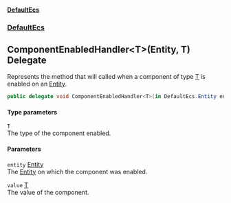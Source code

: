 #### [DefaultEcs](index.md 'index')
### [DefaultEcs](index.md#DefaultEcs 'DefaultEcs')
## ComponentEnabledHandler&lt;T&gt;(Entity, T) Delegate
Represents the method that will called when a component of type [T](ComponentEnabledHandler_T_(Entity_T).md#DefaultEcs_ComponentEnabledHandler_T_(DefaultEcs_Entity_T)_T 'DefaultEcs.ComponentEnabledHandler&lt;T&gt;(DefaultEcs.Entity, T).T') is enabled on an [Entity](Entity.md 'DefaultEcs.Entity').  
```csharp
public delegate void ComponentEnabledHandler<T>(in DefaultEcs.Entity entity, in T value);
```
#### Type parameters
<a name='DefaultEcs_ComponentEnabledHandler_T_(DefaultEcs_Entity_T)_T'></a>
`T`  
The type of the component enabled.
  
#### Parameters
<a name='DefaultEcs_ComponentEnabledHandler_T_(DefaultEcs_Entity_T)_entity'></a>
`entity` [Entity](Entity.md 'DefaultEcs.Entity')  
The [Entity](Entity.md 'DefaultEcs.Entity') on which the component was enabled.
  
<a name='DefaultEcs_ComponentEnabledHandler_T_(DefaultEcs_Entity_T)_value'></a>
`value` [T](ComponentEnabledHandler_T_(Entity_T).md#DefaultEcs_ComponentEnabledHandler_T_(DefaultEcs_Entity_T)_T 'DefaultEcs.ComponentEnabledHandler&lt;T&gt;(DefaultEcs.Entity, T).T')  
The value of the component.
  
